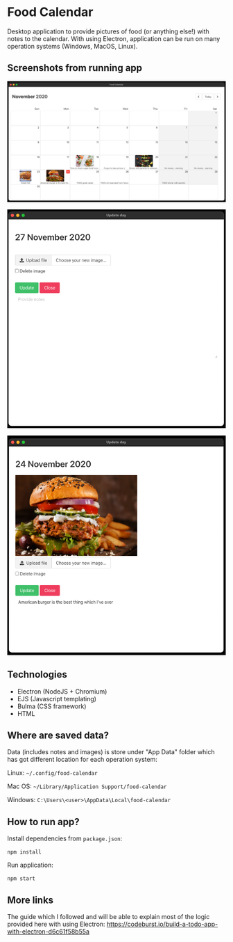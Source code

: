 # Food Calendar

Desktop application to provide pictures of food (or anything else!) with notes to the calendar.
With using Electron, application can be run on many operation systems (Windows, MacOS, Linux).

## Screenshots from running app

![Main view](github-screenshots/main-view.png)

![Create new notes](github-screenshots/create-new-notes.png)

![Edit existing notes](github-screenshots/edit-existing-notes.png)

## Technologies

- Electron (NodeJS + Chromium)
- EJS (Javascript templating)
- Bulma (CSS framework)
- HTML

## Where are saved data?

Data (includes notes and images) is store under "App Data" folder which has got different location for each operation system:

Linux: `~/.config/food-calendar`

Mac OS: `~/Library/Application Support/food-calendar`

Windows: `C:\Users\<user>\AppData\Local\food-calendar`

## How to run app?

Install dependencies from `package.json`:

```
npm install
```

Run application:

```
npm start
```

## More links

The guide which I followed and will be able to explain most of the logic provided here with using Electron:
https://codeburst.io/build-a-todo-app-with-electron-d6c61f58b55a
